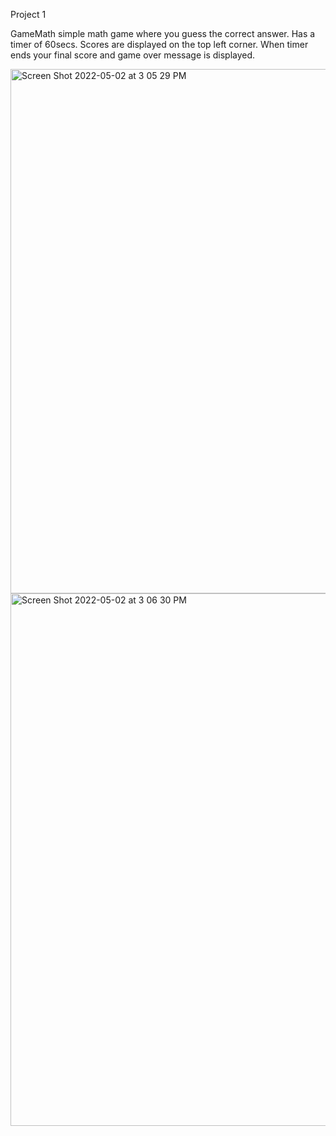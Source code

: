  Project 1
 
 GameMath simple math game where you guess the correct answer. 
 Has a timer of 60secs. Scores are displayed on the top left corner. 
 When timer ends your final score and game over message is displayed.
 
 
 <img width="839" alt="Screen Shot 2022-05-02 at 3 05 29 PM" src="https://user-images.githubusercontent.com/71542023/166327645-e78ad0d6-272f-4bbd-bf30-553511d5dfab.png">
<img width="852" alt="Screen Shot 2022-05-02 at 3 06 30 PM" src="https://user-images.githubusercontent.com/71542023/166327774-9195e364-9a27-43fb-a947-299d584cabba.png">
